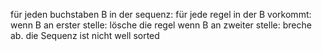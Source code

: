 für jeden buchstaben B in der sequenz:
  für jede regel in der B vorkommt:
    wenn B an erster stelle:
        lösche die regel
    wenn B an zweiter stelle:
        breche ab. die Sequenz ist nicht well sorted
